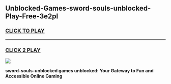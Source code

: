 
## Unblocked-Games-sword-souls-unblocked-Play-Free-3e2pl
<h3>
<a href="https://premium76.site?title=sword-souls-unblocked&ref=20M">CLICK TO PLAY</a></h3>
<hr>

<h3>
<a href="https://premium76.site?title=sword-souls-unblocked&ref=20M">CLICK 2 PLAY</a>
  
</h3>

<a href="https://premium76.site?title=sword-souls-unblocked&ref=19M"><img src="https://clearcache.store/games.png"></a>


**sword-souls-unblocked games unblocked: Your Gateway to Fun and Accessible Online Gaming**
